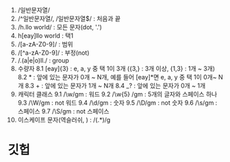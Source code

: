 1. /일반문자열/
2. /^일반문자열/, /일반문자열$/ : 처음과 끝
3. /h.llo world/ : 모든 문자(dot, '.')
4. h[eay]llo world : 택1
5. /[a-zA-Z0-9]/ : 범위
6. /[^a-zA-Z0-9]/ : 부정(not)
7. /.(a|e|o)ll./ : group
8. 수량자
   8.1 [eay]{3} : e, a, y 중 택 1이 3개 ({3,} : 3개 이상, {1,3} : 1개 ~ 3개)
   8.2 * : 앞에 있는 문자가 0개 ~ N개, 예를 들어 [eay]*면 e, a, y 중 택 1이 0개~ N개
   8.3 + : 앞에 있는 문자가 1개 ~ N개
   8.4 _? : 앞에 있는 문자가 0개 ~ 1개
9. 캐릭터 클래스
   9.1 /\w/gm : 워드
   9.2 /\w{5} /gm : 5개의 글자와 스페이스 하나
   9.3 /\W/gm : not 워드
   9.4 /\d/gm : 숫자
   9.5 /\D/gm : not 숫자
   9.6 /\s/gm : 스페이스
   9.7 /\S/gm : not 스페이스
10. 이스케이프 문자(역슬러쉬, ) : /(.*)/g


# 깃헙

